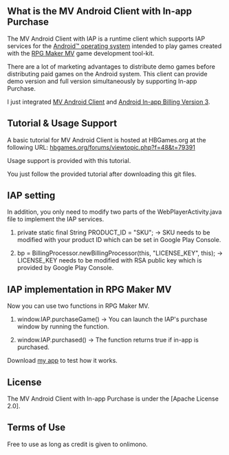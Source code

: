 ## What is the MV Android Client with In-app Purchase

The MV Android Client with IAP is a runtime client which supports IAP services for the [Android&trade; operating system](https://www.android.com) intended to play games created with the [RPG Maker MV](http://www.rpgmakerweb.com) game development tool-kit.

There are a lot of marketing advantages to distribute demo games before distributing paid games on the Android system. This client can provide demo version and full version simultaneously by supporting In-app Purchase.

I just integrated [MV Android Client](https://github.com/AltimitSystems/mv-android-client) and [Android In-app Billing Version 3](https://github.com/anjlab/android-inapp-billing-v3).

## Tutorial & Usage Support

A basic tutorial for MV Android Client is hosted at HBGames.org at the following URL:
[hbgames.org/forums/viewtopic.php?f=48&t=79391](http://www.hbgames.org/forums/viewtopic.php?f=48&t=79391)

Usage support is provided with this tutorial.

You just follow the provided tutorial after downloading this git files.

## IAP setting

In addition, you only need to modify two parts of the WebPlayerActivity.java file to implement the IAP services.

1) private static final String PRODUCT_ID = "SKU";
-> SKU needs to be modified with your product ID which can be set in Google Play Console.

2) bp = BillingProcessor.newBillingProcessor(this, "LICENSE_KEY", this);
-> LICENSE_KEY needs to be modified with RSA public key which is provided by Google Play Console.

## IAP implementation in RPG Maker MV

Now you can use two functions in RPG Maker MV.

1) window.IAP.purchaseGame()
-> You can launch the IAP's purchase window by running the function.

2) window.IAP.purchased()
-> The function returns true if in-app is purchased.

Download [my app](https://play.google.com/store/apps/details?id=com.blogspot.studiohns.essence_td_en) to test how it works.

## License

The MV Android Client with In-app Purchase is under the [Apache License 2.0].

## Terms of Use

Free to use as long as credit is given to onlimono.
